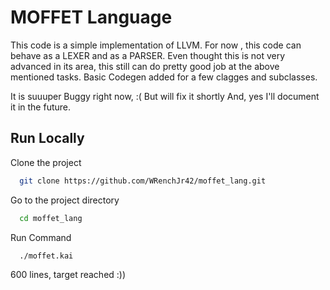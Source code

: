 # MOFFET Language

This code is a simple implementation of LLVM. For now , this code can behave as a LEXER and as a PARSER.
Even thought this is not very advanced in its area, this still can do pretty good job at the above mentioned tasks. 
Basic Codegen added for a few clagges and subclasses.

It is suuuper Buggy right  now, :(
But will fix it shortly 
And, yes I'll document it in the future.
 

## Run Locally

Clone the project

```bash
  git clone https://github.com/WRenchJr42/moffet_lang.git
```

Go to the project directory

```bash
  cd moffet_lang
```

Run Command

```bash
  ./moffet.kai
```


600 lines, target reached :))

